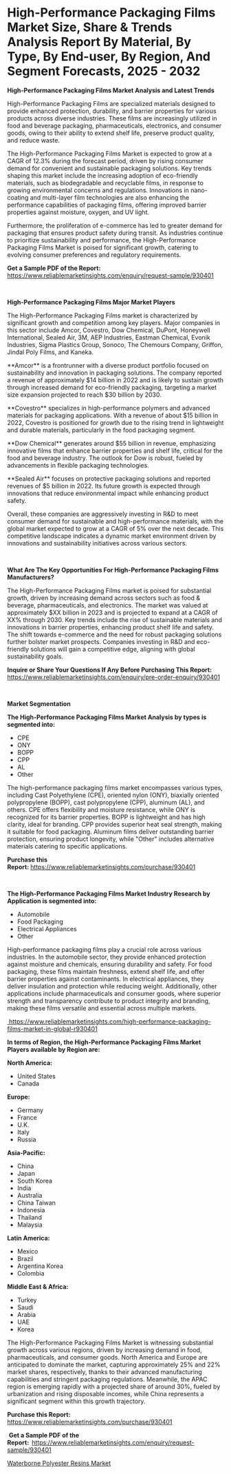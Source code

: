<p><h1>High-Performance Packaging Films Market Size, Share & Trends Analysis Report By Material, By Type, By End-user, By Region, And Segment Forecasts, 2025 - 2032</h1></p><p><strong>High-Performance Packaging Films Market Analysis and Latest Trends</strong></p>
<p><p>High-Performance Packaging Films are specialized materials designed to provide enhanced protection, durability, and barrier properties for various products across diverse industries. These films are increasingly utilized in food and beverage packaging, pharmaceuticals, electronics, and consumer goods, owing to their ability to extend shelf life, preserve product quality, and reduce waste.</p><p>The High-Performance Packaging Films Market is expected to grow at a CAGR of 12.3% during the forecast period, driven by rising consumer demand for convenient and sustainable packaging solutions. Key trends shaping this market include the increasing adoption of eco-friendly materials, such as biodegradable and recyclable films, in response to growing environmental concerns and regulations. Innovations in nano-coating and multi-layer film technologies are also enhancing the performance capabilities of packaging films, offering improved barrier properties against moisture, oxygen, and UV light.</p><p>Furthermore, the proliferation of e-commerce has led to greater demand for packaging that ensures product safety during transit. As industries continue to prioritize sustainability and performance, the High-Performance Packaging Films Market is poised for significant growth, catering to evolving consumer preferences and regulatory requirements.</p></p>
<p><strong>Get a Sample PDF of the Report:&nbsp;</strong> <a href="https://www.reliablemarketinsights.com/enquiry/request-sample/930401?utm_campaign=2532&utm_medium=2&utm_source=Github&utm_content=ia&utm_term=21032025&utm_id=high-performance-packaging-films">https://www.reliablemarketinsights.com/enquiry/request-sample/930401</a></p>
<p>&nbsp;</p>
<p><strong>High-Performance Packaging Films Major Market Players</strong></p>
<p><p>The High-Performance Packaging Films market is characterized by significant growth and competition among key players. Major companies in this sector include Amcor, Covestro, Dow Chemical, DuPont, Honeywell International, Sealed Air, 3M, AEP Industries, Eastman Chemical, Evonik Industries, Sigma Plastics Group, Sonoco, The Chemours Company, Griffon, Jindal Poly Films, and Kaneka.</p><p>**Amcor** is a frontrunner with a diverse product portfolio focused on sustainability and innovation in packaging solutions. The company reported a revenue of approximately $14 billion in 2022 and is likely to sustain growth through increased demand for eco-friendly packaging, targeting a market size expansion projected to reach $30 billion by 2030.</p><p>**Covestro** specializes in high-performance polymers and advanced materials for packaging applications. With a revenue of about $15 billion in 2022, Covestro is positioned for growth due to the rising trend in lightweight and durable materials, particularly in the food packaging segment.</p><p>**Dow Chemical** generates around $55 billion in revenue, emphasizing innovative films that enhance barrier properties and shelf life, critical for the food and beverage industry. The outlook for Dow is robust, fueled by advancements in flexible packaging technologies.</p><p>**Sealed Air** focuses on protective packaging solutions and reported revenues of $5 billion in 2022. Its future growth is expected through innovations that reduce environmental impact while enhancing product safety.</p><p>Overall, these companies are aggressively investing in R&D to meet consumer demand for sustainable and high-performance materials, with the global market expected to grow at a CAGR of 5% over the next decade. This competitive landscape indicates a dynamic market environment driven by innovations and sustainability initiatives across various sectors.</p></p>
<p>&nbsp;</p>
<p><strong>What Are The Key Opportunities For High-Performance Packaging Films Manufacturers?</strong></p>
<p><p>The High-Performance Packaging Films market is poised for substantial growth, driven by increasing demand across sectors such as food & beverage, pharmaceuticals, and electronics. The market was valued at approximately $XX billion in 2023 and is projected to expand at a CAGR of XX% through 2030. Key trends include the rise of sustainable materials and innovations in barrier properties, enhancing product shelf life and safety. The shift towards e-commerce and the need for robust packaging solutions further bolster market prospects. Companies investing in R&D and eco-friendly solutions will gain a competitive edge, aligning with global sustainability goals.</p></p>
<p><strong>Inquire or Share Your Questions If Any Before Purchasing This Report:</strong> <a href="https://www.reliablemarketinsights.com/enquiry/pre-order-enquiry/930401?utm_campaign=2532&utm_medium=2&utm_source=Github&utm_content=ia&utm_term=21032025&utm_id=high-performance-packaging-films">https://www.reliablemarketinsights.com/enquiry/pre-order-enquiry/930401</a></p>
<p>&nbsp;</p>
<p><strong>Market Segmentation</strong></p>
<p><strong>The High-Performance Packaging Films Market Analysis by types is segmented into:</strong></p>
<p><ul><li>CPE</li><li>ONY</li><li>BOPP</li><li>CPP</li><li>AL</li><li>Other</li></ul></p>
<p><p>The high-performance packaging films market encompasses various types, including Cast Polyethylene (CPE), oriented nylon (ONY), biaxially oriented polypropylene (BOPP), cast polypropylene (CPP), aluminum (AL), and others. CPE offers flexibility and moisture resistance, while ONY is recognized for its barrier properties. BOPP is lightweight and has high clarity, ideal for branding. CPP provides superior heat seal strength, making it suitable for food packaging. Aluminum films deliver outstanding barrier protection, ensuring product longevity, while "Other" includes alternative materials catering to specific applications.</p></p>
<p><strong>Purchase this Report:&nbsp;</strong><a href="https://www.reliablemarketinsights.com/purchase/930401?utm_campaign=2532&utm_medium=2&utm_source=Github&utm_content=ia&utm_term=21032025&utm_id=high-performance-packaging-films">https://www.reliablemarketinsights.com/purchase/930401</a></p>
<p>&nbsp;</p>
<p><strong>The High-Performance Packaging Films Market Industry Research by Application is segmented into:</strong></p>
<p><ul><li>Automobile</li><li>Food Packaging</li><li>Electrical Appliances</li><li>Other</li></ul></p>
<p><p>High-performance packaging films play a crucial role across various industries. In the automobile sector, they provide enhanced protection against moisture and chemicals, ensuring durability and safety. For food packaging, these films maintain freshness, extend shelf life, and offer barrier properties against contaminants. In electrical appliances, they deliver insulation and protection while reducing weight. Additionally, other applications include pharmaceuticals and consumer goods, where superior strength and transparency contribute to product integrity and branding, making these films versatile and essential across multiple markets.</p></p>
<p><a href="https://www.reliablemarketinsights.com/high-performance-packaging-films-market-in-global-r930401?utm_campaign=2532&utm_medium=2&utm_source=Github&utm_content=ia&utm_term=21032025&utm_id=high-performance-packaging-films">&nbsp;https://www.reliablemarketinsights.com/high-performance-packaging-films-market-in-global-r930401</a></p>
<p><strong>In terms of Region, the High-Performance Packaging Films Market Players available by Region are:</strong></p>
<p>
    <p> <strong> North America: </strong>
        <ul>
            <li>United States</li>
            <li>Canada</li>
        </ul>
        </p> 
    <p> <strong> Europe: </strong>
        <ul>
            <li>Germany</li>
            <li>France</li>
            <li>U.K.</li>
            <li>Italy</li>
            <li>Russia</li>
        </ul>
        </p> 
    <p> <strong> Asia-Pacific: </strong>
        <ul>
            <li>China</li>
            <li>Japan</li>
            <li>South Korea</li>
            <li>India</li>
            <li>Australia</li>
            <li>China Taiwan</li>
            <li>Indonesia</li>
            <li>Thailand</li>
            <li>Malaysia</li>
        </ul>
        </p> 
    <p> <strong> Latin America: </strong>
        <ul>
            <li>Mexico</li>
            <li>Brazil</li>
            <li>Argentina Korea</li>
            <li>Colombia</li>
        </ul>
        </p> 
    <p> <strong> Middle East & Africa: </strong>
        <ul>
            <li>Turkey</li>
            <li>Saudi</li>
            <li>Arabia</li>
            <li>UAE</li>
            <li>Korea</li>
        </ul>
    </p>
    </p>
<p><p>The High-Performance Packaging Films Market is witnessing substantial growth across various regions, driven by increasing demand in food, pharmaceuticals, and consumer goods. North America and Europe are anticipated to dominate the market, capturing approximately 25% and 22% market shares, respectively, thanks to their advanced manufacturing capabilities and stringent packaging regulations. Meanwhile, the APAC region is emerging rapidly with a projected share of around 30%, fueled by urbanization and rising disposable incomes, while China represents a significant segment within this growth trajectory.</p></p>
<p><strong>Purchase this Report: </strong><a href="https://www.reliablemarketinsights.com/purchase/930401?utm_campaign=2532&utm_medium=2&utm_source=Github&utm_content=ia&utm_term=21032025&utm_id=high-performance-packaging-films">https://www.reliablemarketinsights.com/purchase/930401</a></p>
<p>&nbsp;<strong>Get a Sample PDF of the Report:&nbsp;&nbsp;</strong><a href="https://www.reliablemarketinsights.com/enquiry/request-sample/930401?utm_campaign=2532&utm_medium=2&utm_source=Github&utm_content=ia&utm_term=21032025&utm_id=high-performance-packaging-films">https://www.reliablemarketinsights.com/enquiry/request-sample/930401</a></p>
<p><strong></strong></p>
<p><p><a href="https://github.com/mayabungard8092/Market-Research-Report-List-1/blob/main/waterborne-polyester-resins-market.md?utm_campaign=2532&utm_medium=2&utm_source=Github&utm_content=ia&utm_term=21032025&utm_id=high-performance-packaging-films">Waterborne Polyester Resins Market</a></p></p>